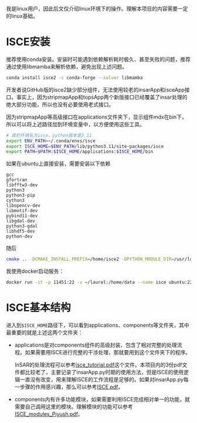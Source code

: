 我是linux用户，因此后文仅介绍linux环境下的操作。理解本项目的内容需要一定的linux基础。

# ISCE安装

推荐使用conda安装。安装时可能遇到依赖解析耗时极久、甚至失败的问题，推荐通过使用libmamba来解析依赖，避免出现上述问题。

```bash
conda install isce2 -c conda-forge --solver libmamba
```

开发者说GitHub版的isce2缺少部分组件，无法使用较老的insarApp和isceApp接口。事实上，因为stripmapApp和topsApp两个新版接口已经覆盖了insar处理的绝大部分功能，所以也没有必要使用老式接口。

因为stripmapApp等高级接口在applications文件夹下，显示组件mdx在bin下，所以可以将上述路径加到环境变量中，以方便使用这些工具。

```bash
# 我的环境名为isce，python版本是3.11
export ENV_PATH=~/.conda/envs/isce
export ISCE_HOME=$ENV_PATH/lib/python3.11/site-packages/isce
export PATH=$PATH:$ISCE_HOME/applications:$ISCE_HOME/bin
```

如果在ubuntu上直接安装，需要安装以下依赖

```
gcc
gfortran
libfftw3-dev
python3
python3-pip
cython3
libopencv-dev
libmotif-dev
pybind11-dev
libgdal-dev
python3-gdal
libhdf5-dev
python-dev
```

随后

```bash
cmake .. -DCMAKE_INSTALL_PREFIX=/home/isce2 -DPYTHON_MODULE_DIR=/usr/local/lib/python3.10/dist-packages
```

我使用docker启动服务：

```bash
docker run -it -p 11451:22 -v ~/laurel:/home/data --name isce ubuntu:22.04
```

# ISCE基本结构

进入到`$ISCE_HOME`路径下，可以看到applications、components等文件夹，其中最重要的就是上述这两个文件夹：
- applications是对components组件的高级封装，包含了相对完整的处理流程。如果需要用ISCE进行完整的干涉处理，那就要用到这个文件夹下的程序。

  InSAR的处理流程可以参考<a href="./isce_tutorial.pdf">isce_tutorial.pdf</a>这个文件。本项目内的3份pdf文件都比较老了，主要记录了insarApp.py时期的使用方法，但是ISCE的使用逻辑一直没有改变，用来理解ISCE的工作流程是足够的。如果对insarApp.py每一步骤的作用感兴趣，那么可以参考<a href="./ISCE.pdf">ISCE.pdf</a>。

- components内有许多功能模块，如果需要利用ISCE完成相对单一的功能，就需要自己调用这里的模块。理解模块的功能可以参考<a href="./ISCE_modules_Piyush.pdf">ISCE_modules_Piyush.pdf</a>。